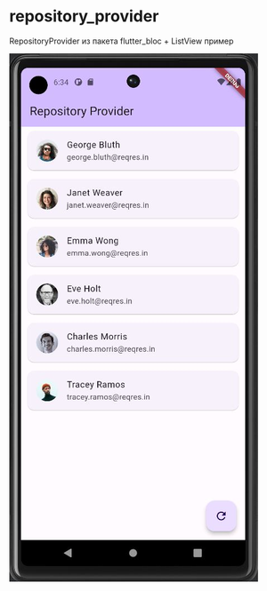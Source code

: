 # repository_provider

RepositoryProvider из пакета flutter_bloc + ListView пример

![Image alt](https://github.com/SokolovAndr/repository_provider/blob/master/screen.JPG)
